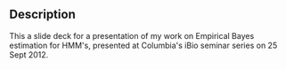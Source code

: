 Description
--

This a slide deck for a presentation of my work on Empirical Bayes estimation for HMM's, presented at Columbia's iBio seminar series on 25 Sept 2012. 
